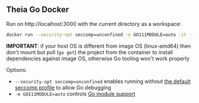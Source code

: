 ## Theia Go Docker

Run on http://localhost:3000 with the current directory as a workspace:

```bash
docker run --security-opt seccomp=unconfined -e GO111MODULE=auto -it --init -p 3000:3000 -v "$(pwd):/home/project:cached" theiaide/theia-go:next
```
**IMPORTANT**: if your host OS is different from image OS (linux-amd64) then don't mount but pull (`go get`) the project from the container to install dependencies against image OS, otherwise Go tooling won't work properly

Options:
- `--security-opt seccomp=unconfined` enables running without [the default seccomp profile](https://docs.docker.com/engine/security/seccomp/) to allow Go debugging
- `-e GO111MODULE=auto` controls [Go module support](https://github.com/golang/go/wiki/Modules#when-do-i-get-old-behavior-vs-new-module-based-behavior)
